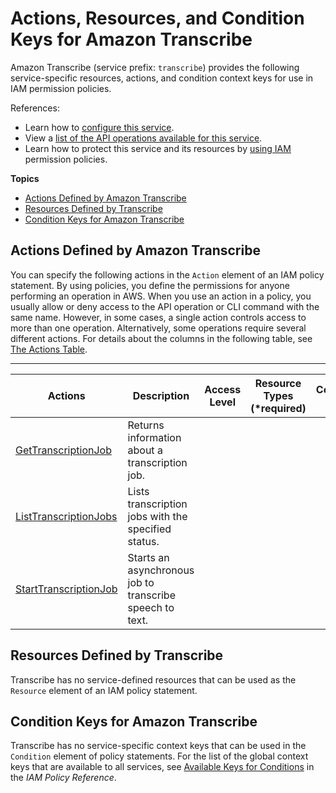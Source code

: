 # Actions, Resources, and Condition Keys for Amazon Transcribe<a name="list_amazontranscribe"></a>

Amazon Transcribe \(service prefix: `transcribe`\) provides the following service\-specific resources, actions, and condition context keys for use in IAM permission policies\.

References:
+ Learn how to [configure this service](http://docs.aws.amazon.com/transcribe/latest/dg/)\.
+ View a [list of the API operations available for this service](http://docs.aws.amazon.com/transcribe/latest/dg/)\.
+ Learn how to protect this service and its resources by [using IAM](http://docs.aws.amazon.com/transcribe/latest/dg/auth-and-access-control.html) permission policies\.

**Topics**
+ [Actions Defined by Amazon Transcribe](#amazontranscribe-actions-as-permissions)
+ [Resources Defined by Transcribe](#amazontranscribe-resources-for-iam-policies)
+ [Condition Keys for Amazon Transcribe](#amazontranscribe-policy-keys)

## Actions Defined by Amazon Transcribe<a name="amazontranscribe-actions-as-permissions"></a>

You can specify the following actions in the `Action` element of an IAM policy statement\. By using policies, you define the permissions for anyone performing an operation in AWS\. When you use an action in a policy, you usually allow or deny access to the API operation or CLI command with the same name\. However, in some cases, a single action controls access to more than one operation\. Alternatively, some operations require several different actions\. For details about the columns in the following table, see [The Actions Table](reference_policies_actions-resources-contextkeys.md#actions_table)\.


****  

| Actions | Description | Access Level | Resource Types \(\*required\) | Condition Keys | Dependent Actions | 
| --- | --- | --- | --- | --- | --- | 
| [GetTranscriptionJob](http://docs.aws.amazon.com/transcribe/latest/dg/API_GetTranscriptionJob.html) | Returns information about a transcription job\. |   |  |  |  | 
| [ListTranscriptionJobs](http://docs.aws.amazon.com/transcribe/latest/dg/API_ListTranscriptionJobs.html) | Lists transcription jobs with the specified status\. |   |  |  |  | 
| [StartTranscriptionJob](http://docs.aws.amazon.com/transcribe/latest/dg/API_StartTranscriptionJob.html) | Starts an asynchronous job to transcribe speech to text\. |   |  |  |  | 

## Resources Defined by Transcribe<a name="amazontranscribe-resources-for-iam-policies"></a>

Transcribe has no service\-defined resources that can be used as the `Resource` element of an IAM policy statement\.

## Condition Keys for Amazon Transcribe<a name="amazontranscribe-policy-keys"></a>

Transcribe has no service\-specific context keys that can be used in the `Condition` element of policy statements\. For the list of the global context keys that are available to all services, see [Available Keys for Conditions](http://docs.aws.amazon.com/IAM/latest/UserGuide/reference_policies_condition-keys.html#AvailableKeys) in the *IAM Policy Reference*\.